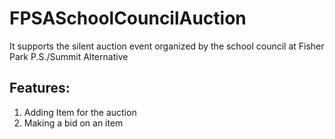 # FPSASchoolCouncilAuction
It supports the silent auction event organized by the school council at Fisher Park P.S./Summit Alternative

## Features:
1. Adding Item for the auction
2. Making a bid on an item


